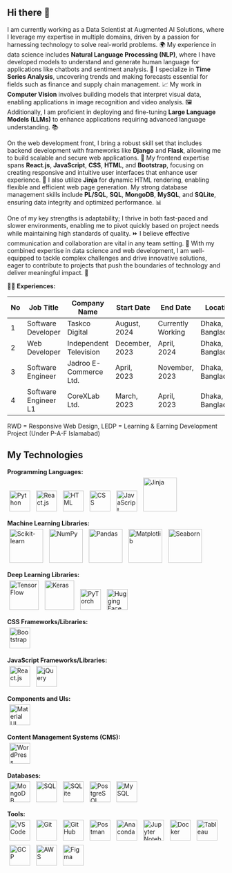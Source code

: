 ## Hi there 👋

I am currently working as a Data Scientist at Augmented AI Solutions, where I leverage my expertise in multiple domains, driven by a passion for harnessing technology to solve real-world problems. 🌍 My experience in data science includes **Natural Language Processing (NLP)**, where I have developed models to understand and generate human language for applications like chatbots and sentiment analysis. 🤖 I specialize in **Time Series Analysis**, uncovering trends and making forecasts essential for fields such as finance and supply chain management. 📈 My work in **Computer Vision** involves building models that interpret visual data, enabling applications in image recognition and video analysis. 🖼️ Additionally, I am proficient in deploying and fine-tuning **Large Language Models (LLMs)** to enhance applications requiring advanced language understanding. 📚

On the web development front, I bring a robust skill set that includes backend development with frameworks like **Django** and **Flask**, allowing me to build scalable and secure web applications. 🔧 My frontend expertise spans **React.js**, **JavaScript**, **CSS**, **HTML**, and **Bootstrap**, focusing on creating responsive and intuitive user interfaces that enhance user experience. 🎨 I also utilize **Jinja** for dynamic HTML rendering, enabling flexible and efficient web page generation. My strong database management skills include **PL/SQL**, **SQL**, **MongoDB**, **MySQL**, and **SQLite**, ensuring data integrity and optimized performance. 📊

One of my key strengths is adaptability; I thrive in both fast-paced and slower environments, enabling me to pivot quickly based on project needs while maintaining high standards of quality. ⏩ I believe effective communication and collaboration are vital in any team setting. 🤝 With my combined expertise in data science and web development, I am well-equipped to tackle complex challenges and drive innovative solutions, eager to contribute to projects that push the boundaries of technology and deliver meaningful impact. 🚀

👨‍💼 **Experiences:**

| No | Job Title                      | Company Name                     | Start Date     | End Date          | Location             |
|----|--------------------------------|----------------------------------|-----------------|-------------------|----------------------|
| 1  | Software Developer             | Taskco Digital                   | August, 2024    | Currently Working  | Dhaka, Bangladesh     |
| 2  | Web Developer                  | Independent Television            | December, 2023  | April, 2024       | Dhaka, Bangladesh     |
| 3  | Software Engineer              | Jadroo E-Commerce Ltd.           | April, 2023     | November, 2023    | Dhaka, Bangladesh     |
| 4  | Software Engineer L1           | CoreXLab Ltd.                    | March, 2023     | April, 2023       | Dhaka, Bangladesh     |

RWD = Responsive Web Design, LEDP = Learning & Earning Development Project (Under P-A-F Islamabad)

## My Technologies

**Programming Languages:**  
<span style="display:inline-block; margin:5px;"><img src="https://img.icons8.com/color/48/000000/python--v1.png" width="48" alt="Python"/></span>
<span style="display:inline-block; margin:5px;"><img src="https://img.icons8.com/ultraviolet/40/000000/react.png" width="48" alt="React.js"/></span>
<span style="display:inline-block; margin:5px;"><img src="https://img.icons8.com/color/48/000000/html-5.png" width="48" alt="HTML"/></span>
<span style="display:inline-block; margin:5px;"><img src="https://img.icons8.com/color/48/000000/css3.png" width="48" alt="CSS"/></span>
<span style="display:inline-block; margin:5px;"><img src="https://img.icons8.com/color/48/000000/javascript--v1.png" width="48" alt="JavaScript"/></span>
<span style="display:inline-block; margin:5px;"><img src="https://jinja.palletsprojects.com/en/3.1.x/_images/jinja-logo.png" width="78" alt="Jinja"/></span>

**Machine Learning Libraries:**  
<span style="display:inline-block; margin:5px;"><img src="https://scikit-learn.org/stable/_static/scikit-learn-logo-small.png" width="78" alt="Scikit-learn"/></span>
<span style="display:inline-block; margin:5px;"><img src="https://numpy.org/images/logo.svg" width="78" alt="NumPy"/></span>
<span style="display:inline-block; margin:5px;"><img src="https://pandas.pydata.org/static/img/pandas.svg" width="78" alt="Pandas"/></span>
<span style="display:inline-block; margin:5px;"><img src="https://matplotlib.org/_static/logo_light.svg" width="78" alt="Matplotlib"/></span>
<span style="display:inline-block; margin:5px;"><img src="https://seaborn.pydata.org/_static/logo-wide-lightbg.svg" width="78" alt="Seaborn"/></span>

**Deep Learning Libraries:**  
<span style="display:inline-block; margin:5px;"><img src="https://www.gstatic.com/devrel-devsite/prod/v030bcccda96ffbfc45363010bea8ba52e77f80d8de5da28f6cb7329ed55ead3b/tensorflow/images/lockup.svg" width="68" alt="TensorFlow"/></span>
<span style="display:inline-block; margin:5px;"><img src="https://keras.io/img/logo.png" width="68" alt="Keras"/></span>
<span style="display:inline-block; margin:5px;"><img src="https://pytorch.org/assets/images/logo-icon.svg" width="48" alt="PyTorch"/></span>
<span style="display:inline-block; margin:5px;"><img src="https://huggingface.co/front/assets/huggingface_logo-noborder.svg" width="48" alt="Hugging Face"/></span>

**CSS Frameworks/Libraries:**  
<span style="display:inline-block; margin:5px;"><img src="https://img.icons8.com/color/48/000000/bootstrap.png" width="48" alt="Bootstrap"/></span>

**JavaScript Frameworks/Libraries:**  
<span style="display:inline-block; margin:5px;"><img src="https://img.icons8.com/ultraviolet/40/000000/react.png" width="48" alt="React.js"/></span>
<span style="display:inline-block; margin:5px;"><img src="https://img.icons8.com/ios/50/000000/jquery.png" width="48" alt="jQuery"/></span>

**Components and UIs:**  
<span style="display:inline-block; margin:5px;"><img src="https://img.icons8.com/color/48/000000/material-ui.png" width="48" alt="Material UI"/></span>

**Content Management Systems (CMS):**  
<span style="display:inline-block; margin:5px;"><img src="https://img.icons8.com/ios/50/000000/wordpress.png" width="48" alt="WordPress"/></span>

**Databases:**  
<span style="display:inline-block; margin:5px;"><img src="https://webimages.mongodb.com/_com_assets/cms/kuyjf3vea2hg34taa-horizontal_default_slate_blue.svg?auto=format%252Ccompress" width="48" alt="MongoDB"/></span>
<span style="display:inline-block; margin:5px;"><img src="https://img.icons8.com/ios/50/000000/sql.png" width="48" alt="SQL"/></span>
<span style="display:inline-block; margin:5px;"><img src="https://img.icons8.com/ios/50/000000/sqlite.png" width="48" alt="SQLite"/></span>
<span style="display:inline-block; margin:5px;"><img src="https://www.postgresql.org/media/img/about/press/elephant.png" width="48" alt="PostgreSQL"/></span>
<span style="display:inline-block; margin:5px;"><img src="https://img.icons8.com/ios/50/000000/mysql.png" width="48" alt="MySQL"/></span>

**Tools:**  
<span style="display:inline-block; margin:5px;"><img src="https://code.visualstudio.com/assets/images/code-stable.png" width="48" alt="VS Code"/></span>
<span style="display:inline-block; margin:5px;"><img src="https://img.icons8.com/ios/50/000000/git.png" width="48" alt="Git"/></span>
<span style="display:inline-block; margin:5px;"><img src="https://img.icons8.com/ios/50/000000/github.png" width="48" alt="GitHub"/></span>
<span style="display:inline-block; margin:5px;"><img src="https://voyager.postman.com/logo/postman-logo-icon-orange.svg" width="48" alt="Postman"/></span>
<span style="display:inline-block; margin:5px;"><img src="https://www.anaconda.com/wp-content/uploads/2022/12/anaconda_secondary_logo.svg" width="48" alt="Anaconda"/></span>
<span style="display:inline-block; margin:5px;"><img src="https://jupyter.org/assets/homepage/main-logo.svg" width="48" alt="Jupyter Notebook"/></span>
<span style="display:inline-block; margin:5px;"><img src="g" width="48" alt="Docker"/></span>
<span style="display:inline-block; margin:5px;"><img src="https://help.tableau.com/current/pro/desktop/en-us/Resources/tableau-logo.png" width="48" alt="Tableau"/></span>
<span style="display:inline-block; margin:5px;"><img src="https://www.gstatic.com/devrel-devsite/prod/v0e0f589edd85502a40d78d7d0825db8ea5ef3b99ab4070381ee86977c9168730/cloud/images/cloud-logo.svg" width="48" alt="GCP"/></span>
<span style="display:inline-block; margin:5px;"><img src="https://img.icons8.com/ios/50/000000/aws.png" width="48" alt="AWS"/></span>
<span style="display:inline-block; margin:5px;"><img src="https://img.icons8.com/ios/50/000000/figma.png" width="48" alt="Figma"/></span>



